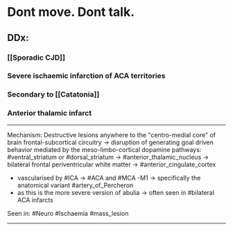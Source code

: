 # Dont move. Dont talk.
## DDx:
### [[Sporadic CJD]]
### Severe ischaemic infarction of ACA territories
### Secondary to [[Catatonia]]
### Anterior thalamic infarct


---
Mechanism: Destructive lesions anywhere to the "centro-medial core" of brain frontal-subcortical circuitry → disruption of generating goal driven behavior mediated by the meso-limbo-cortical dopamine pathways: #ventral_striatum or #dorsal_striatum -> #anterior_thalamic_nucleus -> bilateral frontal periventricular white matter -> #anterior_cingulate_cortex
- vascularised by #ICA -> #ACA and #MCA -M1 -> specifically the anatomical variant #artery_of_Percheron 
- as this is the more severe version of abulia -> often seen in #bilateral ACA infarcts

Seen in: #Neuro #Ischaemia #mass_lesion

---
